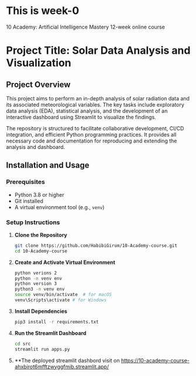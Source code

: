 # This is week-0

10 Academy: Artificial Intelligence Mastery 
12-week online course


# Project Title: Solar Data Analysis and Visualization

## Project Overview
This project aims to perform an in-depth analysis of solar radiation data and its associated meteorological variables. The key tasks include exploratory data analysis (EDA), statistical analysis, and the development of an interactive dashboard using Streamlit to visualize the findings.

The repository is structured to facilitate collaborative development, CI/CD integration, and efficient Python programming practices. It provides all necessary code and documentation for reproducing and extending the analysis and dashboard.

## Installation and Usage

### Prerequisites
- Python 3.8 or higher
- Git installed
- A virtual environment tool (e.g., `venv`)

### Setup Instructions

1. **Clone the Repository**
   ```bash
   git clone https://github.com/HabibiGirum/10-Academy-course.git
   cd 10-Academy-course
   ```

2. **Create and Activate Virtual Environment**
   ```bash
   python verions 2
   python -m venv env 
   python version 3
   python3 -m venv env 
   source venv/bin/activate  # for macOS
   venv\Scripts\activate # for Windows
   ```

3. **Install Dependencies**
   ```bash
   pip3 install -r requirements.txt
   ```

4. **Run the Streamlit Dashboard**
   ```bash
   cd src
   streamlit run apps.py
   ```
5. **The deployed streamlit dashbord visit on https://10-academy-course-ahxbirot6mfftzwyggfmib.streamlit.app/

